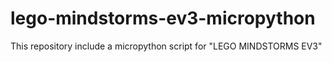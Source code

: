 # lego-mindstorms-ev3-micropython
This repository include a micropython script for "LEGO MINDSTORMS EV3"
